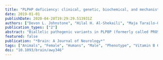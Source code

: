```yaml
---
title: "PLPHP deficiency: clinical, genetic, biochemical, and mechanistic insights"
date: 2019-01-01
publishDate: 2020-04-28T19:29:29.513931Z
authors: ["Devon L. Johnstone", "Hilal H. Al-Shekaili", "Maja Tarailo-Graovac", "Nicole I. Wolf", "Autumn S. Ivy", "Scott Demarest", "Yann Roussel", "Jolita Ciapaite", "Carlo W. T. van Roermund", "Kristin D. Kernohan", "Ceres Kosuta", "Kevin Ban", "Yoko Ito", "Skye McBride", "Khalid Al-Thihli", "Rana A. Abdelrahim", "Roshan Koul", "Amna Al Futaisi", "Charlotte A. Haaxma", "Heather Olson", "Laufey Yr Sigurdardottir", "Georgianne L. Arnold", "Erica H. Gerkes", "M. Boon", "M. Rebecca Heiner-Fokkema", "Sandra Noble", "Marjolein Bosma", "Judith Jans", "David A. Koolen", "Erik-Jan Kamsteeg", "Britt Drögemöller", "Colin J. Ross", "Jacek Majewski", "Megan T. Cho", "Amber Begtrup", "Wyeth W. Wasserman", "Tuan Bui", "Elise Brimble", "Sara Violante", "Sander M. Houten", "Ron A. Wevers", "Martijn van Faassen", "Ido P. Kema", "Nathalie Lepage", "Care4Rare Canada Consortium", "Matthew A. Lines", "David A. Dyment", "Ronald J. A. Wanders", "Nanda Verhoeven-Duif", "Marc Ekker", "Kym M. Boycott", "Jan M. Friedman", "Izabella A. Pena", "Clara D. M. van Karnebeek"]
publication_types: ["2"]
abstract: "Biallelic pathogenic variants in PLPBP (formerly called PROSC) have recently been shown to cause a novel form of vitamin B6-dependent epilepsy, the pathophysiological basis of which is poorly understood. When left untreated, the disease can progress to status epilepticus and death in infancy. Here we present 12 previously undescribed patients and six novel pathogenic variants in PLPBP. Suspected clinical diagnoses prior to identification of PLPBP variants included mitochondrial encephalopathy (two patients), folinic acid-responsive epilepsy (one patient) and a movement disorder compatible with AADC deficiency (one patient). The encoded protein, PLPHP is believed to be crucial for B6 homeostasis. We modelled the pathogenicity of the variants and developed a clinical severity scoring system. The most severe phenotypes were associated with variants leading to loss of function of PLPBP or significantly affecting protein stability/PLP-binding. To explore the pathophysiology of this disease further, we developed the first zebrafish model of PLPHP deficiency using CRISPR/Cas9. Our model recapitulates the disease, with plpbp-/- larvae showing behavioural, biochemical, and electrophysiological signs of seizure activity by 10 days post-fertilization and early death by 16 days post-fertilization. Treatment with pyridoxine significantly improved the epileptic phenotype and extended lifespan in plpbp-/- animals. Larvae had disruptions in amino acid metabolism as well as GABA and catecholamine biosynthesis, indicating impairment of PLP-dependent enzymatic activities. Using mass spectrometry, we observed significant B6 vitamer level changes in plpbp-/- zebrafish, patient fibroblasts and PLPHP-deficient HEK293 cells. Additional studies in human cells and yeast provide the first empirical evidence that PLPHP is localized in mitochondria and may play a role in mitochondrial metabolism. These models provide new insights into disease mechanisms and can serve as a platform for drug discovery."
featured: false
publication: "*Brain: A Journal of Neurology*"
tags: ["Animals", "Female", "Humans", "Male", "Phenotype", "Vitamin B 6", "Proteins", "HEK293 Cells", "Disease Models", "Animal", "epilepsy", "Epilepsy", "PLPBP", "PROSC", "Pyridoxal Phosphate", "pyridoxine", "Pyridoxine", "Vitamin B 6 Deficiency", "vitamin B6-responsive epilepsy", "Zebrafish"]
doi: "10.1093/brain/awy346"
---
```


